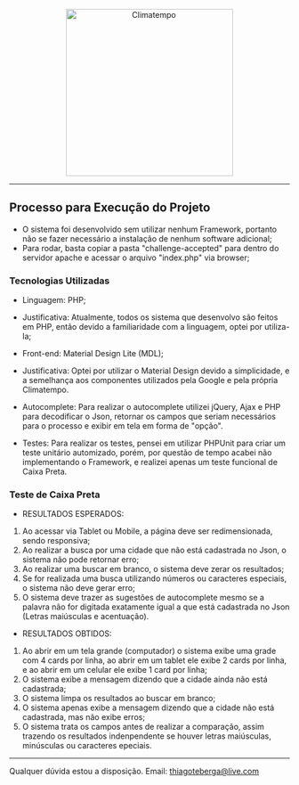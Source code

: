 <p align="center">
  <a href="http://www.climatempo.com.br">
      <img src="http://i.imgur.com/Q9lCAMF.png" alt="Climatempo" width="300px"/>
  </a>
</p>

___


## Processo para Execução do Projeto

- O sistema foi desenvolvido sem utilizar nenhum Framework, portanto não se fazer necessário a instalação de nenhum software adicional;
- Para rodar, basta copiar a pasta "challenge-accepted" para dentro do servidor apache e acessar o arquivo "index.php" via browser;

### Tecnologias Utilizadas

- Linguagem: PHP;
- Justificativa: Atualmente, todos os sistema que desenvolvo são feitos em PHP, então devido a familiaridade com a linguagem, optei por utiliza-la;

- Front-end: Material Design Lite (MDL);
- Justificativa: Optei por utilizar o Material Design devido a simplicidade, e a semelhança aos componentes utilizados pela Google e pela própria Climatempo. 

- Autocomplete: Para realizar o autocomplete utilizei jQuery, Ajax e PHP para decodificar o Json, retornar os campos que seriam necessários para o processo e exibir em tela em forma de "opção".

- Testes: Para realizar os testes, pensei em utilizar PHPUnit para criar um teste unitário automizado, porém, por questão de tempo acabei não implementando o Framework, e realizei apenas um teste funcional de Caixa Preta.


### Teste de Caixa Preta
- RESULTADOS ESPERADOS:
1. Ao acessar via Tablet ou Mobile, a página deve ser redimensionada, sendo responsiva;
2. Ao realizar a busca por uma cidade que não está cadastrada no Json, o sistema não pode retornar erro;
3. Ao realizar uma buscar em branco, o sistema deve zerar os resultados;
4. Se for realizada uma busca utilizando números ou caracteres especiais, o sistema não deve gerar erro;
5. O sistema deve trazer as sugestões de autocomplete mesmo se a palavra não for digitada exatamente igual a que está cadastrada no Json (Letras maiúsculas e acentuação).

- RESULTADOS OBTIDOS:
1. Ao abrir em um tela grande (computador) o sistema exibe uma grade com 4 cards por linha, ao abrir em um tablet ele exibe 2 cards por linha, e ao abrir em um celular ele exibe 1 card por linha;
2. O sistema exibe a mensagem dizendo que a cidade ainda não está cadastrada;
3. O sistema limpa os resultados ao buscar em branco;
4. O sistema apenas exibe a mensagem dizendo que a cidade não está cadastrada, mas não exibe erros;
5. O sistema trata os campos antes de realizar a comparação, assim trazendo os resultados indenpendente se houver letras maiúsculas, minúsculas ou caracteres epeciais.


___


Qualquer dúvida estou a disposição.
Email: thiagoteberga@live.com
